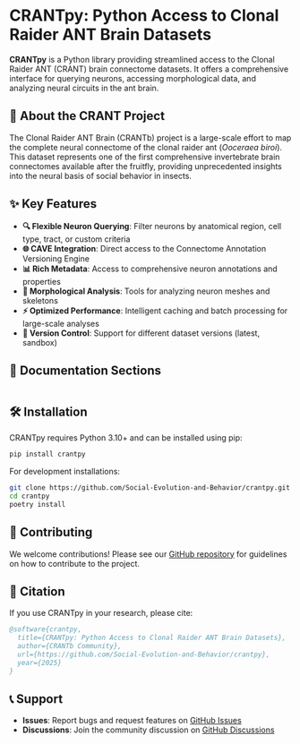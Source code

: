 # CRANTpy: Python Access to Clonal Raider ANT Brain Datasets

**CRANTpy** is a Python library providing streamlined access to the Clonal Raider ANT (CRANT) brain connectome datasets. It offers a comprehensive interface for querying neurons, accessing morphological data, and analyzing neural circuits in the ant brain.

## 🧠 About the CRANT Project

The Clonal Raider ANT Brain (CRANTb) project is a large-scale effort to map the complete neural connectome of the clonal raider ant (*Ooceraea biroi*). This dataset represents one of the first comprehensive invertebrate brain connectomes available after the fruitfly, providing unprecedented insights into the neural basis of social behavior in insects.

## ✨ Key Features

- **🔍 Flexible Neuron Querying**: Filter neurons by anatomical region, cell type, tract, or custom criteria
- **🌐 CAVE Integration**: Direct access to the Connectome Annotation Versioning Engine
- **📊 Rich Metadata**: Access to comprehensive neuron annotations and properties
- **🧮 Morphological Analysis**: Tools for analyzing neuron meshes and skeletons
- **⚡ Optimized Performance**: Intelligent caching and batch processing for large-scale analyses
- **🔄 Version Control**: Support for different dataset versions (latest, sandbox)


## 📖 Documentation Sections

```{tableofcontents}
```

## 🛠️ Installation

CRANTpy requires Python 3.10+ and can be installed using pip:

```bash
pip install crantpy
```

For development installations:

```bash
git clone https://github.com/Social-Evolution-and-Behavior/crantpy.git
cd crantpy
poetry install
```

## 🤝 Contributing

We welcome contributions! Please see our [GitHub repository](https://github.com/Social-Evolution-and-Behavior/crantpy) for guidelines on how to contribute to the project.

## 📄 Citation

If you use CRANTpy in your research, please cite:

```bibtex
@software{crantpy,
  title={CRANTpy: Python Access to Clonal Raider ANT Brain Datasets},
  author={CRANTb Community},
  url={https://github.com/Social-Evolution-and-Behavior/crantpy},
  year={2025}
}
```

## 📞 Support

- **Issues**: Report bugs and request features on [GitHub Issues](https://github.com/Social-Evolution-and-Behavior/crantpy/issues)
- **Discussions**: Join the community discussion on [GitHub Discussions](https://github.com/Social-Evolution-and-Behavior/crantpy/discussions)
